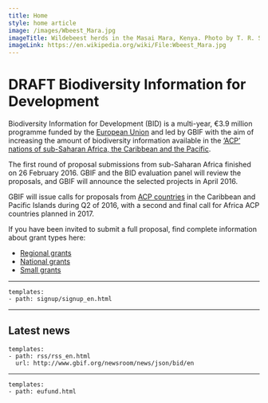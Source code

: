 ```yaml
---
title: Home
style: home article
image: /images/Wbeest_Mara.jpg
imageTitle: Wildebeest herds in the Masai Mara, Kenya. Photo by T. R. Shankar Raman. CC BY 3.0.
imageLink: https://en.wikipedia.org/wiki/File:Wbeest_Mara.jpg
---
```


# DRAFT Biodiversity Information for Development

Biodiversity Information for Development (BID) is a multi-year, €3.9 million programme funded by the [European Union](http://europa.eu) and led by GBIF with the aim of increasing the amount of biodiversity information available in the [‘ACP’ nations of sub-Saharan Africa, the Caribbean and the Pacific](https://ec.europa.eu/europeaid/regions/african-caribbean-and-pacific-acp-region_en).

The first round of proposal submissions from sub-Saharan Africa finished on 26 February 2016. GBIF and the BID evaluation panel will review the proposals, and GBIF will announce the selected projects in April 2016.

GBIF will issue calls for proposals from [ACP countries](https://ec.europa.eu/europeaid/regions/african-caribbean-and-pacific-acp-region_en) in the Caribbean and Pacific Islands during Q2 of 2016, with a second and final call for Africa ACP countries planned in 2017.

If you have been invited to submit a full proposal, find complete information about grant types here:

+ [Regional grants](/en/calls/africa-2015/regional-grants)
+ [National grants](/en/calls/africa-2015/national-grants)
+ [Small grants](/en/calls/africa-2015/small-grants)

-----------------

```styledYaml
templates:
- path: signup/signup_en.html
```

-----------------

Latest news
-------------------

```styledYaml
templates:
- path: rss/rss_en.html
  url: http://www.gbif.org/newsroom/news/json/bid/en
```
-------


```styledYaml
templates:
- path: eufund.html
```


